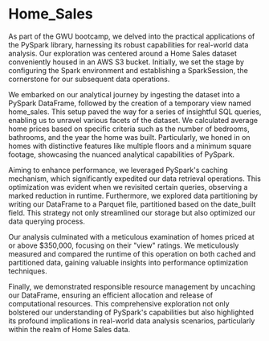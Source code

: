 # Home_Sales

As part of the GWU bootcamp, we delved into the practical applications of the PySpark library, harnessing its robust capabilities for real-world data analysis. Our exploration was centered around a Home Sales dataset conveniently housed in an AWS S3 bucket. Initially, we set the stage by configuring the Spark environment and establishing a SparkSession, the cornerstone for our subsequent data operations.

We embarked on our analytical journey by ingesting the dataset into a PySpark DataFrame, followed by the creation of a temporary view named home_sales. This setup paved the way for a series of insightful SQL queries, enabling us to unravel various facets of the dataset. We calculated average home prices based on specific criteria such as the number of bedrooms, bathrooms, and the year the home was built. Particularly, we honed in on homes with distinctive features like multiple floors and a minimum square footage, showcasing the nuanced analytical capabilities of PySpark.

Aiming to enhance performance, we leveraged PySpark's caching mechanism, which significantly expedited our data retrieval operations. This optimization was evident when we revisited certain queries, observing a marked reduction in runtime. Furthermore, we explored data partitioning by writing our DataFrame to a Parquet file, partitioned based on the date_built field. This strategy not only streamlined our storage but also optimized our data querying process.

Our analysis culminated with a meticulous examination of homes priced at or above $350,000, focusing on their "view" ratings. We meticulously measured and compared the runtime of this operation on both cached and partitioned data, gaining valuable insights into performance optimization techniques.

Finally, we demonstrated responsible resource management by uncaching our DataFrame, ensuring an efficient allocation and release of computational resources. This comprehensive exploration not only bolstered our understanding of PySpark's capabilities but also highlighted its profound implications in real-world data analysis scenarios, particularly within the realm of Home Sales data.
